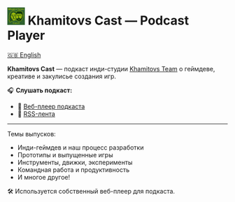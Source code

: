 # <img wight=40 height=40 src="player/web/img/icon.jpg"/> Khamitovs Cast — Podcast Player

[🇬🇧 English](README.gb.md)

**Khamitovs Cast** — подкаст инди-студии [Khamitovs Team](https://github.com/KhamitovsTeam) о геймдеве, креативе и закулисье создания игр.

🎧 **Слушать подкаст:**
- 🔗 [Веб-плеер подкаста](https://podcast.khamitovs.team/)
- 📡 [RSS-лента](https://podcast.khamitovs.team/feed.xml)  

---

Темы выпусков:
- Инди-геймдев и наш процесс разработки
- Прототипы и выпущенные игры
- Инструменты, движки, эксперименты
- Командная работа и продуктивность
- И многое другое!

🛠️ Используется собственный веб-плеер для подкаста.
